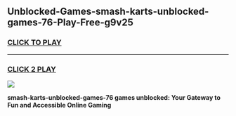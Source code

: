 
## Unblocked-Games-smash-karts-unblocked-games-76-Play-Free-g9v25
<h3>
<a href="https://premium76.site?title=smash-karts-unblocked-games-76&ref=15A">CLICK TO PLAY</a></h3>
<hr>

<h3>
<a href="https://premium76.site?title=smash-karts-unblocked-games-76&ref=15A">CLICK 2 PLAY</a>
  
</h3>

<a href="https://premium76.site?title=smash-karts-unblocked-games-76&ref=15A"><img src="https://clearcache.store/games.png"></a>


**smash-karts-unblocked-games-76 games unblocked: Your Gateway to Fun and Accessible Online Gaming**
